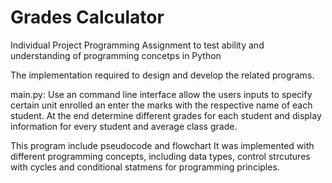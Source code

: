 # Grades Calculator

Individual Project Programming Assignment to test ability and understanding of programming concetps in Python

The implementation required to design and develop the related programs.

main.py: Use an command line interface allow the users inputs to specify certain unit enrolled an enter the marks with the respective name of each student. At the end determine different grades for each student and display information for every student and average class grade.


This program include pseudocode and flowchart
It was implemented with different programming concepts, including data types, control strcutures with cycles and conditional statmens for programming principles.
